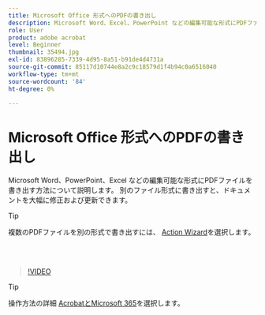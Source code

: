 ```yaml
---
title: Microsoft Office 形式へのPDFの書き出し
description: Microsoft Word、Excel、PowerPoint などの編集可能な形式にPDFファイルを書き出す方法について説明します
role: User
product: adobe acrobat
level: Beginner
thumbnail: 35494.jpg
exl-id: 83896285-7339-4d95-8a51-b91de4d4731a
source-git-commit: 85117d10744e8a2c9c18579d1f4b94c0a6516040
workflow-type: tm+mt
source-wordcount: '84'
ht-degree: 0%

---
```


# Microsoft Office 形式へのPDFの書き出し

Microsoft Word、PowerPoint、Excel などの編集可能な形式にPDFファイルを書き出す方法について説明します。 別のファイル形式に書き出すと、ドキュメントを大幅に修正および更新できます。

>[!TIP]
>
>複数のPDFファイルを別の形式で書き出すには、 [Action Wizard](../advanced-tasks/action.md)を選択します。

<br> 

>[!VIDEO](https://video.tv.adobe.com/v/35494?hidetitle=true)

>[!TIP]
>
>操作方法の詳細 [AcrobatとMicrosoft 365](../integrate/integrate-overview.md)を選択します。
